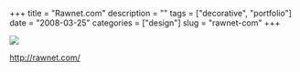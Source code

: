 +++
title = "Rawnet.com"
description = ""
tags = ["decorative", "portfolio"]
date = "2008-03-25"
categories = ["design"]
slug = "rawnet-com"
+++


 

  <div id="screens-thumbs" class="clearfix">
    <div class="txt-center" id="design-submission"><a href="http://rawnet.com/"><img id='bluga-thumbnail-781' class='bluga-thumbnail large' src='/media/bluga/
wt47f276aa54dff_0.jpg'/></a></div>  
  </div>   
<p><a href="http://rawnet.com/">http://rawnet.com/</a></p>





